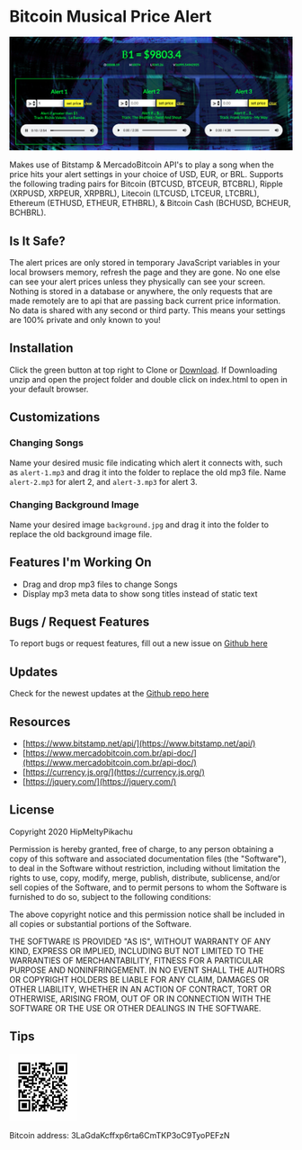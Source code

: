 # Bitcoin Musical Price Alert

<img src="screen-shot.png">

Makes use of Bitstamp & MercadoBitcoin API's to play a song when the price hits your alert settings in your choice of USD, EUR, or BRL. Supports the following trading pairs for Bitcoin (BTCUSD, BTCEUR, BTCBRL), Ripple (XRPUSD, XRPEUR, XRPBRL), Litecoin (LTCUSD, LTCEUR, LTCBRL), Ethereum (ETHUSD, ETHEUR, ETHBRL), & Bitcoin Cash (BCHUSD, BCHEUR, BCHBRL).

## Is It Safe?

The alert prices are only stored in temporary JavaScript variables in your local browsers memory, refresh the page and they are gone. No one else can see your alert prices unless they physically can see your screen. Nothing is stored in a database or anywhere, the only requests that are made remotely are to api that are passing back current price information. No data is shared with any second or third party. This means your settings are 100% private and only known to you!

## Installation

Click the green button at top right to Clone or [Download](https://github.com/hipmeltypikachu/btc-music-alert/archive/master.zip). If Downloading unzip and open the project folder and double click on index.html to open in your default browser.

## Customizations

### Changing Songs

Name your desired music file indicating which alert it connects with, such as `alert-1.mp3` and drag it into the folder to replace the old mp3 file. Name `alert-2.mp3` for alert 2, and `alert-3.mp3` for alert 3.

### Changing Background Image

Name your desired image `background.jpg` and drag it into the folder to replace the old background image file.

## Features I'm Working On

- Drag and drop mp3 files to change Songs
- Display mp3 meta data to show song titles instead of static text

## Bugs / Request Features

To report bugs or request features, fill out a new issue on [Github here](https://github.com/hipmeltypikachu/btc-music-alert/issues)

## Updates

Check for the newest updates at the [Github repo here](https://github.com/hipmeltypikachu/btc-music-alert)

## Resources
- [https://www.bitstamp.net/api/](https://www.bitstamp.net/api/)
- [https://www.mercadobitcoin.com.br/api-doc/](https://www.mercadobitcoin.com.br/api-doc/)
- [https://currency.js.org/](https://currency.js.org/)
- [https://jquery.com/](https://jquery.com/)

## License

Copyright 2020 HipMeltyPikachu

Permission is hereby granted, free of charge, to any person obtaining a copy of this software and associated documentation files (the "Software"), to deal in the Software without restriction, including without limitation the rights to use, copy, modify, merge, publish, distribute, sublicense, and/or sell copies of the Software, and to permit persons to whom the Software is furnished to do so, subject to the following conditions:

The above copyright notice and this permission notice shall be included in all copies or substantial portions of the Software.

THE SOFTWARE IS PROVIDED "AS IS", WITHOUT WARRANTY OF ANY KIND, EXPRESS OR IMPLIED, INCLUDING BUT NOT LIMITED TO THE WARRANTIES OF MERCHANTABILITY, FITNESS FOR A PARTICULAR PURPOSE AND NONINFRINGEMENT. IN NO EVENT SHALL THE AUTHORS OR COPYRIGHT HOLDERS BE LIABLE FOR ANY CLAIM, DAMAGES OR OTHER LIABILITY, WHETHER IN AN ACTION OF CONTRACT, TORT OR OTHERWISE, ARISING FROM, OUT OF OR IN CONNECTION WITH THE SOFTWARE OR THE USE OR OTHER DEALINGS IN THE SOFTWARE.

## Tips

<img src="btc-tip-address.png">

Bitcoin address: 3LaGdaKcffxp6rta6CmTKP3oC9TyoPEFzN
